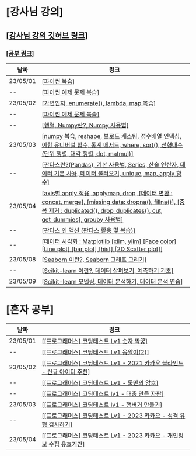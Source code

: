 # [강사님 강의]
## [[강사님 강의 깃허브 링크]](https://github.com/Youngpyoryu/Lecture_Note)
### [[공부 링크]](https://colab.research.google.com/drive/1ui5VjU3VbQ0D6SbgruuEm759wqgNFdWN?usp=sharing#scrollTo=eQ2VaGg1nBXo)
날짜  | 링크
-----|-----
23/05/01 | [[파이썬 복습]](https://colab.research.google.com/drive/1uWCNGjreqA5nJTS1hNPtLL6WC1-MQ8BZ?usp=sharing)
--       | [[파이썬 예제 문제 복습]](https://colab.research.google.com/drive/13mYOoE3zx-RdribVoGDUXtCb1Wo6n2pn?usp=sharing)
23/05/02 | [[가변인자, enumerate(), lambda, map 복습]](https://colab.research.google.com/drive/1LTjACyhi0tK0eGXU1BTlFTH1njYC63bi?usp=sharing)
--      | [[파이썬 예제 문제 복습]](https://colab.research.google.com/drive/1ZbBwUsq7q-cVd_uesOAPWrkBL9ETLb0x?usp=sharing)
--      | [[행렬, Numpy란?, Numpy 사용법]](https://colab.research.google.com/drive/1bi6TQPAIg834Qmu80StrxB7Tr6deqtDP?usp=sharing)
23/05/03 | [[numpy 복습, reshape, 브로드 캐스팅, 정수배열 인덱싱, 이항 유니버설 함수, 통계 메서드, where, sort(), 선형대수(단위 행렬, 대각 행렬, dot, matmul)]](https://colab.research.google.com/drive/1niEGuMLl4A8aatmWFWp4uZOteTxVZQal?usp=sharing)
--       | [[판다스란?(Pandas), 기본 사용법, Series, 산술 연산자, 데이터 기본 사용, 데이터 불러오기, unique, map, apply 함수]](https://colab.research.google.com/drive/1Que7o1zav08vG2DuxwttyOY_N0zQlS3J?usp=sharing)
23/05/04 | [[axis별 apply 적용, applymap, drop, [데이터 변환 : concat, merge], [missing data: dropna(), fillna()], [중복 제거 : duplicated(), drop_duplicates(), cut, get_dummies], grouby 사용법]](https://colab.research.google.com/drive/17jjXzXLQzv6_aILaR_LcoKP2RJxV2n2W?usp=sharing)
--       | [[판다스 인 액션 (판다스 활용 및 복습)]](https://colab.research.google.com/drive/1_pFiDk_8MHodEQp2dyaEzu8_zZwkpf6I?usp=sharing)
--       | [[데이터 시각화 : Matplotlib [xlim, ylim] [Face color] [Line plot] [bar plot] [hist] [2D Scatter plot]]](https://colab.research.google.com/drive/1wxriXzt0yioq4Axs2wkJV_rAq6yjyljP?usp=sharing)
23/05/08 | [[Seaborn 이란?, Seaborn 그래프 그리기]](https://colab.research.google.com/drive/1jC7B2J1VYan_Z1bPLGtuPZKEA0arVkhY?usp=sharing)
--       | [[Scikit-learn 이란?, 데이터 살펴보기, 예측하기 기초]](https://colab.research.google.com/drive/1Gu8CVMlZjZ-hqhcLLrh9MYTd_fGJkr9O?usp=sharing)
23/05/09 | [[Scikit-learn 모델링, 데이터 분석하기, 데이터 분석 연습]](https://colab.research.google.com/drive/1nT_ctCSQZ_K21OSMhPuqDyKRlotIP8rO?usp=sharing)

# [혼자 공부]
날짜 | 링크
----|----
23/05/01 | [[[프로그래머스] 코딩테스트 Lv1 숫자 짝꿍]](https://velog.io/@wonjun12/%ED%94%84%EB%A1%9C%EA%B7%B8%EB%9E%98%EB%A8%B8%EC%8A%A4-230428-Python-%EC%BD%94%EB%94%A9%ED%85%8C%EC%8A%A4%ED%8A%B8-Lv1-%EC%88%AB%EC%9E%90-%EC%A7%9D%EA%BF%8D)
--       | [[[프로그래머스] 코딩테스트 Lv1 옹알이(2)]](https://velog.io/@wonjun12/%ED%94%84%EB%A1%9C%EA%B7%B8%EB%9E%98%EB%A8%B8%EC%8A%A4-230428-Python-%EC%BD%94%EB%94%A9%ED%85%8C%EC%8A%A4%ED%8A%B8-Lv1-%EC%98%B9%EC%95%8C%EC%9D%B42)
23/05/02 | [[[프로그래머스] 코딩테스트 Lv1 - 2021 카카오 블라인드 - 신규 아이디 추천]](https://velog.io/@wonjun12/%ED%94%84%EB%A1%9C%EA%B7%B8%EB%9E%98%EB%A8%B8%EC%8A%A4-230502-Python-Lv1-2021-%EC%B9%B4%EC%B9%B4%EC%98%A4-%EB%B8%94%EB%9D%BC%EC%9D%B8%EB%93%9C-%EC%8B%A0%EA%B7%9C-%EC%95%84%EC%9D%B4%EB%94%94-%EC%B6%94%EC%B2%9C)
--       | [[[프로그래머스] 코딩테스트 Lv1 - 둘만의 암호]](https://velog.io/@wonjun12/%ED%94%84%EB%A1%9C%EA%B7%B8%EB%9E%98%EB%A8%B8%EC%8A%A4-230502-Python-%EC%BD%94%EB%94%A9%ED%85%8C%EC%8A%A4%ED%8A%B8-Lv1-%EB%91%98%EB%A7%8C%EC%9D%98-%EC%95%94%ED%98%B8)
--       | [[[프로그래머스] 코딩테스트 lv1 - 대충 만든 자판]](https://velog.io/@wonjun12/%ED%94%84%EB%A1%9C%EA%B7%B8%EB%9E%98%EB%A8%B8%EC%8A%A4-230502-Python-%EC%BD%94%EB%94%A9%ED%85%8C%EC%8A%A4%ED%8A%B8-Lv1-%EB%8C%80%EC%B6%A9-%EB%A7%8C%EB%93%A0-%EC%9E%90%ED%8C%90)
23/05/03 | [[[프로그래머스] 코딩테스트 lv1 - 햄버거 만들기]](https://velog.io/@wonjun12/%ED%94%84%EB%A1%9C%EA%B7%B8%EB%9E%98%EB%A8%B8%EC%8A%A4-230503-Python-%EC%BD%94%EB%94%A9%ED%85%8C%EC%8A%A4%ED%8A%B8-Lv1-%ED%96%84%EB%B2%84%EA%B1%B0-%EB%A7%8C%EB%93%A4%EA%B8%B0-qjbciceh)
--       | [[[프로그래머스] 코딩테스트 Lv1 - 2023 카카오 - 성격 유형 검사하기]](https://velog.io/@wonjun12/%ED%94%84%EB%A1%9C%EA%B7%B8%EB%9E%98%EB%A8%B8%EC%8A%A4-230503-Python-%EC%BD%94%EB%94%A9%ED%85%8C%EC%8A%A4%ED%8A%B8-Lv1-2023-%EC%B9%B4%EC%B9%B4%EC%98%A4-%EC%84%B1%EA%B2%A9-%EC%9C%A0%ED%98%95-%EA%B2%80%EC%82%AC%ED%95%98%EA%B8%B0)
23/05/04 | [[[프로그래머스] 코딩테스트 Lv1 - 2023 카카오 - 개인정보 수집 유효기간]](https://velog.io/@wonjun12/%ED%94%84%EB%A1%9C%EA%B7%B8%EB%9E%98%EB%A8%B8%EC%8A%A4-230504-Python-%EC%BD%94%EB%94%A9%ED%85%8C%EC%8A%A4%ED%8A%B8-Lv1-2023-%EC%B9%B4%EC%B9%B4%EC%98%A4-%EA%B0%9C%EC%9D%B8-%EC%A0%95%EB%B3%B4-%EC%88%98%EC%A7%91-%EC%9C%A0%ED%9A%A8%EA%B8%B0%EA%B0%84)